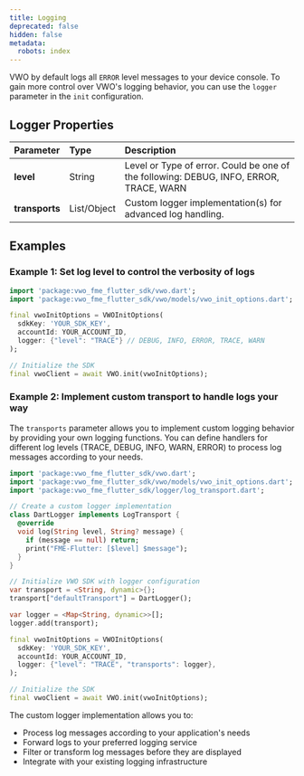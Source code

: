 ```yaml
---
title: Logging
deprecated: false
hidden: false
metadata:
  robots: index
---
```

VWO by default logs all `ERROR` level messages to your device console. To gain more control over VWO's logging behavior, you can use the `logger` parameter in the `init` configuration.

## Logger Properties

| Parameter      | Type        | Description                                                                            |
| :------------- | :---------- | :------------------------------------------------------------------------------------- |
| **level**      | String      | Level or Type of error. Could be one of the following: DEBUG, INFO, ERROR, TRACE, WARN |
| **transports** | List/Object | Custom logger implementation(s) for advanced log handling.                             |

## Examples

### Example 1: Set log level to control the verbosity of logs

```dart Dart
import 'package:vwo_fme_flutter_sdk/vwo.dart';
import 'package:vwo_fme_flutter_sdk/vwo/models/vwo_init_options.dart';

final vwoInitOptions = VWOInitOptions(
  sdkKey: 'YOUR_SDK_KEY',
  accountId: YOUR_ACCOUNT_ID,
  logger: {"level": "TRACE"} // DEBUG, INFO, ERROR, TRACE, WARN
);

// Initialize the SDK
final vwoClient = await VWO.init(vwoInitOptions);
```

### Example 2: Implement custom transport to handle logs your way

The `transports` parameter allows you to implement custom logging behavior by providing your own logging functions. You can define handlers for different log levels (TRACE, DEBUG, INFO, WARN, ERROR) to process log messages according to your needs.

```dart Dart
import 'package:vwo_fme_flutter_sdk/vwo.dart';
import 'package:vwo_fme_flutter_sdk/vwo/models/vwo_init_options.dart';
import 'package:vwo_fme_flutter_sdk/logger/log_transport.dart';

// Create a custom logger implementation
class DartLogger implements LogTransport {
  @override
  void log(String level, String? message) {
    if (message == null) return;
    print("FME-Flutter: [$level] $message");
  }
}

// Initialize VWO SDK with logger configuration
var transport = <String, dynamic>{};
transport["defaultTransport"] = DartLogger();

var logger = <Map<String, dynamic>>[];
logger.add(transport);

final vwoInitOptions = VWOInitOptions(
  sdkKey: 'YOUR_SDK_KEY',
  accountId: YOUR_ACCOUNT_ID,
  logger: {"level": "TRACE", "transports": logger},
);

// Initialize the SDK
final vwoClient = await VWO.init(vwoInitOptions);
```

The custom logger implementation allows you to:

* Process log messages according to your application's needs
* Forward logs to your preferred logging service
* Filter or transform log messages before they are displayed
* Integrate with your existing logging infrastructure